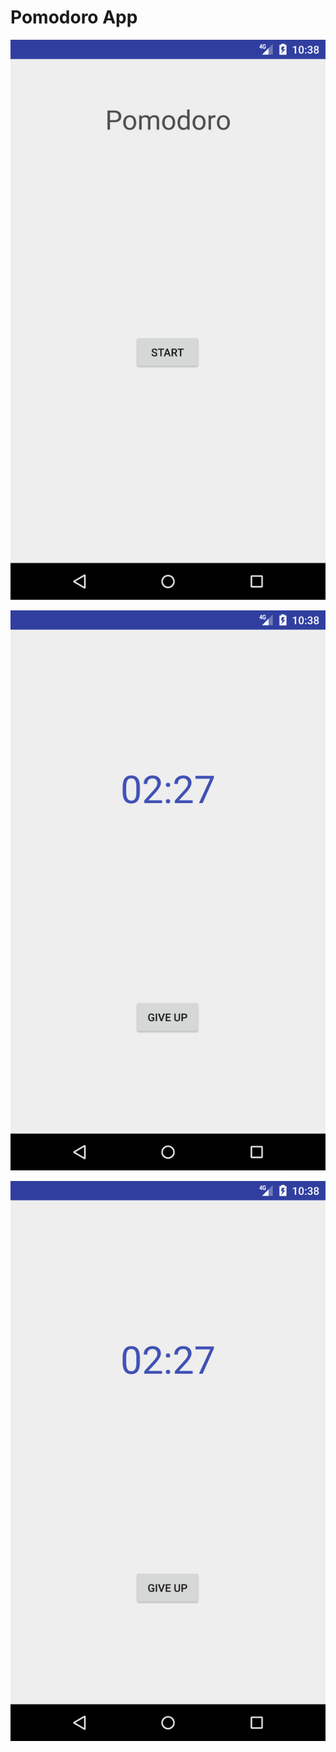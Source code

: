 # Pomodoro App 
![1](https://github.com/atharva1910/AndroidProjects/blob/master/Screenshots/1.png)

![2](https://github.com/atharva1910/AndroidProjects/blob/master/Screenshots/2.png)

![3](https://github.com/atharva1910/AndroidProjects/blob/master/Screenshots/2.png)
